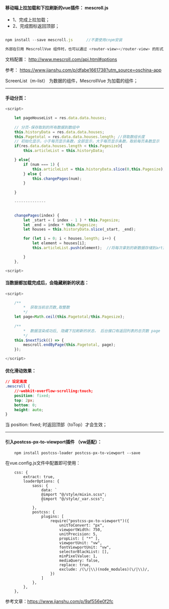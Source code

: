 #### 移动端上拉加载和下拉刷新的vue插件： mescroll.js

- 1、完成上拉加载；
- 2、完成图标返回顶部；

```js

npm install --save mescroll.js      //不要使用cnpm安装

外部在引用 MescrollVue 组件时，也可以通过 <router-view></router-view> 的形式展示出来；

```

文档配置： http://www.mescroll.com/api.html#options

参考： https://www.jianshu.com/p/dfabe1661738?utm_source=oschina-app

ScreenList（m-list） 为数据的组件，MescrollVue 为加载的组件；

---

#### 手动分页：
```js
<script>

    let pageHouseList = res.data.data.houses;
    
    // 分页-保存取到的所有数据到数组中
    this.historyData = res.data.data.houses;
    this.Pagetotal = res.data.data.houses.length; //获取数组长度
    // 初始化显示，小于每页显示条数，全部显示，大于每页显示条数，取前每页条数显示
    if(res.data.data.houses.length < this.Pagesize){
        this.articleList = this.historyData;

    } else{
        if (num === 1) {
            this.articleList = this.historyData.slice(0,this.Pagesize);
        } else {
            this.changePages(num);
        }
        
    }

    --------------

    
    changePages(index) {
        let _start = ( index - 1 ) * this.Pagesize;
        let _end = index * this.Pagesize;
        let houses = this.historyData.slice(_start, _end);

        for (let i = 0; i < houses.length; i++) {
            let element = houses[i];
            this.articleList.push(element);  //将每次拿到的新数据存储到articleList中

        }
    },

<script>
```

#### 当数据都加载完成后，会隐藏刷新的状态：

```js
<script>

    /**
        *  获取当前总页数,取整数
        */
    let page=Math.ceil(this.Pagetotal/this.Pagesize);
    
    /**
        *  数据渲染成功后, 隐藏下拉刷新的状态， 后台接口有返回列表的总页数 page
        */
    this.$nextTick(() => {
        mescroll.endByPage(this.Pagetotal, page);
    });

</script>
```
#### 优化滑动效果：
```css
// 设定高度
.mescroll {
    //-webkit-overflow-scrolling:touch;
    position: fixed;
    top: 2px;
    bottom: 0;
    height: auto;
}

```
当 position: fixed; 时返回顶部（toTop）才会生效；

---

#### 引入postcss-px-to-viewport插件 （vw适配）：

```
    npm install postcss-loader postcss-px-to-viewport --save
```

在vue.config.js文件中配置即可使用：
```
    css: {
		extract: true, 
        loaderOptions: {
            sass: {
                data: `
                @import "@/style/mixin.scss";
                @import "@/style/_var.scss";
                `
            },
            postcss: {
                plugins: [
                    require("postcss-px-to-viewport")({
                        unitToConvert: "px",
                        viewportWidth: 750,
                        unitPrecision: 5,
                        propList: [ "*" ],
                        viewportUnit: "vw",
                        fontViewportUnit: "vw",
                        selectorBlackList: [],
                        minPixelValue: 1,
                        mediaQuery: false,
                        replace: true,
                        exclude: /(\/|\\)(node_modules)(\/|\\)/,
                    })
                ]
            },
        },
    },
```

参考文章：https://www.jianshu.com/p/9af556e0f2fc